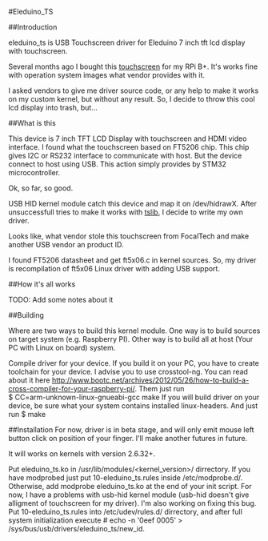 #Eleduino_TS

##Introduction

eleduino_ts is USB Touchscreen driver for Eleduino 7 inch tft lcd display with touchscreen.

Several months ago I bought this [touchscreen](http://www.eleduino.com/7-0-inch-800x480-Hdmi-touch-with-USB-touch-Display-Support-Raspberry-pi-Banana-Pi-Banana-Pro-Beagle-p10442.html) for my RPi B+. It's works fine with operation system images what vendor provides with it.

I asked vendors to give me driver source code, or any help to make it works on my custom kernel, but without any result. So, I decide to throw this cool lcd display into trash, but...

##What is this

This device is 7 inch TFT LCD Display with touchscreen and HDMI video interface. I found what the touchscreen based on FT5206 chip. This chip gives I2C or RS232 interface to communicate with host. But the device connect to host using USB. This action simply provides by STM32 microcontroller.

Ok, so far, so good.

USB HID kernel module catch this device and map it on /dev/hidrawX. After unsuccessfull tries to make it works with [tslib](https://github.com/kergoth/tslib), I decide to write my own driver.

Looks like, what vendor stole this touchscreen from FocalTech and make another USB vendor an product ID.

I found FT5206 datasheet and get ft5x06.c in kernel sources. So, my driver is recompilation of ft5x06 Linux driver with adding USB support.

##How it's all works

TODO: Add some notes about it

##Building

Where are two ways to build this kernel module. One way is to build sources on target system (e.g. Raspberry PI). Other way is to build all at host (Your PC with Linux on board) system.

Compile driver for your device. If you build it on your PC, you have to create toolchain for your device. I advise you to use crosstool-ng. You can read about it here http://www.bootc.net/archives/2012/05/26/how-to-build-a-cross-compiler-for-your-raspberry-pi/. Them just run  
               $ CC=arm-unknown-linux-gnueabi-gcc make 
If you will build driver on your device, be sure what your system contains installed linux-headers. And just run 
               $ make

##Installation
For now, driver is in beta stage, and will only emit mouse left button click on position of your finger. I'll make another futures in future.

It will works on kernels with version 2.6.32+.

Put eleduino_ts.ko in /usr/lib/modules/<kernel_version>/ dirrectory. 
If you have modprobed just put 10-eleduino_ts.rules inside /etc/modprobe.d/. Otherwise, add modprobe eleduino_ts.ko at the end of your init script.
For now, I have a problems with usb-hid kernel module (usb-hid doesn't give alligment of touchscreen for my driver). I'm also working on fixing this bug. Put 10-eleduino_ts.rules into /etc/udev/rules.d/ dirrectory, and after full system initialization execute
	# echo -n '0eef 0005' > /sys/bus/usb/drivers/eleduino_ts/new_id.